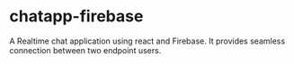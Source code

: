 # chatapp-firebase
A Realtime chat application using react and Firebase.
It provides seamless connection between  two endpoint users.
